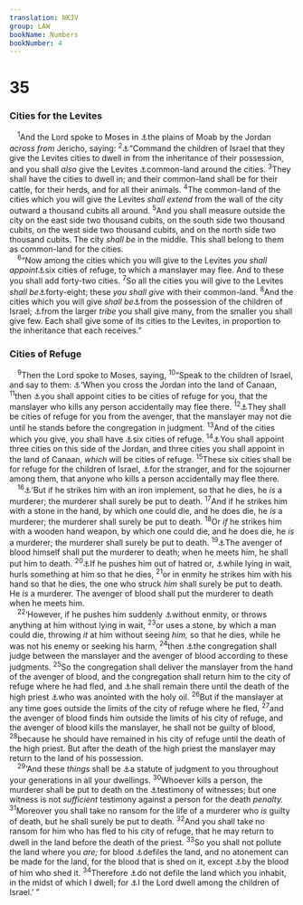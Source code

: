 ```yaml
---
translation: NKJV
group: LAW
bookName: Numbers 
bookNumber: 4
---
```


<div class="title"><h1>35</h1><h3>Cities for the Levites</h3></div>
<span class="verse dan_35_1"> <sup>1</sup>And the Lord spoke to Moses in <a data-toggle="tooltip" data-placement="bottom" title="Num. 33:50">⚓</a>the plains of Moab by the Jordan <i>across</i> <i>from</i> Jericho, saying: </span>
<span class="verse dan_35_2"><sup>2</sup><a data-toggle="tooltip" data-placement="bottom" title="Josh. 14:3, 4; 21:2, 3; Ezek. 45:1; 48:10–20">⚓</a>“Command the children of Israel that they give the Levites cities to dwell in from the inheritance of their possession, and you shall <i>also</i> give the Levites <a data-toggle="tooltip" data-placement="bottom" title="Lev. 25:32–34">⚓</a>common-land around the cities. </span>
<span class="verse dan_35_3"><sup>3</sup>They shall have the cities to dwell in; and their common-land shall be for their cattle, for their herds, and for all their animals. </span>
<span class="verse dan_35_4"><sup>4</sup>The common-land of the cities which you will give the Levites <i>shall</i> <i>extend</i> from the wall of the city outward a thousand cubits all around. </span>
<span class="verse dan_35_5"><sup>5</sup>And you shall measure outside the city on the east side two thousand cubits, on the south side two thousand cubits, on the west side two thousand cubits, and on the north side two thousand cubits. The city <i>shall</i> <i>be</i> in the middle. This shall belong to them as common-land for the cities.<br/></span>
<span class="verse dan_35_6"> <sup>6</sup>“Now among the cities which you will give to the Levites <i>you</i> <i>shall</i> <i>appoint</i><a data-toggle="tooltip" data-placement="bottom" title="Deut. 4:41; Josh. 20:2, 7, 8; 21:3, 13">⚓</a>six cities of refuge, to which a manslayer may flee. And to these you shall add forty-two cities. </span>
<span class="verse dan_35_7"><sup>7</sup>So all the cities you will give to the Levites <i>shall</i> <i>be</i><a data-toggle="tooltip" data-placement="bottom" title="Josh. 21:41">⚓</a>forty-eight; these <i>you</i> <i>shall</i> <i>give</i> with their common-land. </span>
<span class="verse dan_35_8"><sup>8</sup>And the cities which you will give <i>shall</i> <i>be</i><a data-toggle="tooltip" data-placement="bottom" title="Josh. 21:3">⚓</a>from the possession of the children of Israel; <a data-toggle="tooltip" data-placement="bottom" title="Num. 26:54; 33:54">⚓</a>from the larger <i>tribe</i> you shall give many, from the smaller you shall give few. Each shall give some of its cities to the Levites, in proportion to the inheritance that each receives.”<br/></span>
<div class="title"><h3>Cities of Refuge</h3></div>
<span class="verse dan_35_9"> <sup>9</sup>Then the Lord spoke to Moses, saying, </span>
<span class="verse dan_35_10"><sup>10</sup>“Speak to the children of Israel, and say to them: <a data-toggle="tooltip" data-placement="bottom" title="Deut. 19:2; Josh. 20:1–9">⚓</a>‘When you cross the Jordan into the land of Canaan, </span>
<span class="verse dan_35_11"><sup>11</sup>then <a data-toggle="tooltip" data-placement="bottom" title="Ex. 21:13; Num. 35:22–25; Deut. 19:1–13">⚓</a>you shall appoint cities to be cities of refuge for you, that the manslayer who kills any person accidentally may flee there. </span>
<span class="verse dan_35_12"><sup>12</sup><a data-toggle="tooltip" data-placement="bottom" title="Deut. 19:6; Josh. 20:3, 5, 6">⚓</a>They shall be cities of refuge for you from the avenger, that the manslayer may not die until he stands before the congregation in judgment. </span>
<span class="verse dan_35_13"><sup>13</sup>And of the cities which you give, you shall have <a data-toggle="tooltip" data-placement="bottom" title="Num. 35:6">⚓</a>six cities of refuge. </span>
<span class="verse dan_35_14"><sup>14</sup><a data-toggle="tooltip" data-placement="bottom" title="Deut. 4:41; Josh. 20:8">⚓</a>You shall appoint three cities on this side of the Jordan, and three cities you shall appoint in the land of Canaan, <i>which</i> will be cities of refuge. </span>
<span class="verse dan_35_15"><sup>15</sup>These six cities shall be for refuge for the children of Israel, <a data-toggle="tooltip" data-placement="bottom" title="Num. 15:16">⚓</a>for the stranger, and for the sojourner among them, that anyone who kills a person accidentally may flee there.<br/></span>
<span class="verse dan_35_16"> <sup>16</sup><a data-toggle="tooltip" data-placement="bottom" title="Ex. 21:12, 14; Lev. 24:17; Deut. 19:11, 12">⚓</a>‘But if he strikes him with an iron implement, so that he dies, he <i>is</i> a murderer; the murderer shall surely be put to death. </span>
<span class="verse dan_35_17"><sup>17</sup>And if he strikes him with a stone in the hand, by which one could die, and he does die, he <i>is</i> a murderer; the murderer shall surely be put to death. </span>
<span class="verse dan_35_18"><sup>18</sup>Or <i>if</i> he strikes him with a wooden hand weapon, by which one could die, and he does die, he <i>is</i> a murderer; the murderer shall surely be put to death. </span>
<span class="verse dan_35_19"><sup>19</sup><a data-toggle="tooltip" data-placement="bottom" title="Num. 35:21, 24, 27; Deut. 19:6, 12">⚓</a>The avenger of blood himself shall put the murderer to death; when he meets him, he shall put him to death. </span>
<span class="verse dan_35_20"><sup>20</sup><a data-toggle="tooltip" data-placement="bottom" title="Gen. 4:8; 2 Sam. 3:27; 20:10; 1 Kin. 2:31, 32">⚓</a>If he pushes him out of hatred or, <a data-toggle="tooltip" data-placement="bottom" title="Ex. 21:14; Deut. 19:11, 12">⚓</a>while lying in wait, hurls something at him so that he dies, </span>
<span class="verse dan_35_21"><sup>21</sup>or in enmity he strikes him with his hand so that he dies, the one who struck <i>him</i> shall surely be put to death. He <i>is</i> a murderer. The avenger of blood shall put the murderer to death when he meets him.<br/></span>
<span class="verse dan_35_22"> <sup>22</sup>‘However, if he pushes him suddenly <a data-toggle="tooltip" data-placement="bottom" title="Ex. 21:13">⚓</a>without enmity, or throws anything at him without lying in wait, </span>
<span class="verse dan_35_23"><sup>23</sup>or uses a stone, by which a man could die, throwing <i>it</i> at him without seeing <i>him,</i> so that he dies, while he was not his enemy or seeking his harm, </span>
<span class="verse dan_35_24"><sup>24</sup>then <a data-toggle="tooltip" data-placement="bottom" title="Num. 35:12; Josh. 20:6">⚓</a>the congregation shall judge between the manslayer and the avenger of blood according to these judgments. </span>
<span class="verse dan_35_25"><sup>25</sup>So the congregation shall deliver the manslayer from the hand of the avenger of blood, and the congregation shall return him to the city of refuge where he had fled, and <a data-toggle="tooltip" data-placement="bottom" title="Josh. 20:6">⚓</a>he shall remain there until the death of the high priest <a data-toggle="tooltip" data-placement="bottom" title="Ex. 29:7; Lev. 4:3; 21:10">⚓</a>who was anointed with the holy oil. </span>
<span class="verse dan_35_26"><sup>26</sup>But if the manslayer at any time goes outside the limits of the city of refuge where he fled, </span>
<span class="verse dan_35_27"><sup>27</sup>and the avenger of blood finds him outside the limits of his city of refuge, and the avenger of blood kills the manslayer, he shall not be guilty of blood, </span>
<span class="verse dan_35_28"><sup>28</sup>because he should have remained in his city of refuge until the death of the high priest. But after the death of the high priest the manslayer may return to the land of his possession.<br/></span>
<span class="verse dan_35_29"> <sup>29</sup>‘And these <i>things</i> shall be <a data-toggle="tooltip" data-placement="bottom" title="Num. 27:11">⚓</a>a statute of judgment to you throughout your generations in all your dwellings. </span>
<span class="verse dan_35_30"><sup>30</sup>Whoever kills a person, the murderer shall be put to death on the <a data-toggle="tooltip" data-placement="bottom" title="Deut. 17:6; 19:15; Matt. 18:16; John 7:51; 8:17, 18; 2 Cor. 13:1; Heb. 10:28">⚓</a>testimony of witnesses; but one witness is not <i>sufficient</i> testimony against a person for the death <i>penalty.</i></span>
<span class="verse dan_35_31"><sup>31</sup>Moreover you shall take no ransom for the life of a murderer who <i>is</i> guilty of death, but he shall surely be put to death. </span>
<span class="verse dan_35_32"><sup>32</sup>And you shall take no ransom for him who has fled to his city of refuge, that he may return to dwell in the land before the death of the priest. </span>
<span class="verse dan_35_33"><sup>33</sup>So you shall not pollute the land where you <i>are;</i> for blood <a data-toggle="tooltip" data-placement="bottom" title="Deut. 21:7, 8; Ps. 106:38">⚓</a>defiles the land, and no atonement can be made for the land, for the blood that is shed on it, except <a data-toggle="tooltip" data-placement="bottom" title="Gen. 9:6">⚓</a>by the blood of him who shed it. </span>
<span class="verse dan_35_34"><sup>34</sup>Therefore <a data-toggle="tooltip" data-placement="bottom" title="Lev. 18:24, 25; Deut. 21:23">⚓</a>do not defile the land which you inhabit, in the midst of which I dwell; for <a data-toggle="tooltip" data-placement="bottom" title="Ex. 29:45, 46">⚓</a>I the Lord dwell among the children of Israel.’ ”<br/></span>
